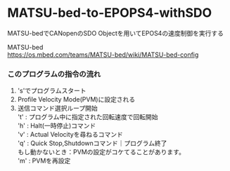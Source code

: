 # MATSU-bed-to-EPOPS4-withSDO
MATSU-bedでCANopenのSDO Objectを用いてEPOS4の速度制御を実行する

MATSU-bed<br>
https://os.mbed.com/teams/MATSU-bed/wiki/MATSU-bed-config

### このプログラムの指令の流れ<br>
1. 's'でプログラムスタート<br>
2. Profile Velocity Mode(PVM)に設定される<br>
3. 送信コマンド選択ループ開始<br>
    't' : プログラム中に指定された回転速度で回転開始<br>
    'h' : Halt(一時停止)コマンド<br>
    'v' : Actual Velocityを尋ねるコマンド<br>
    'q' : Quick Stop,Shutdownコマンド｜プログラム終了<br>
    もし動かないとき：PVMの設定がコケてることがあります。<br>
    'm' : PVMを再設定
